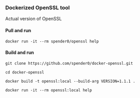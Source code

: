 ### Dockerized OpenSSL tool 

Actual version of OpenSSL

#### Pull and run
```
docker run -it --rm spender0/openssl help
```
#### Build and run

```
git clone https://github.com/spender0/docker-openssl.git

cd docker-openssl

docker build -t openssl:local --build-arg VERSION=1.1.1 .

docker run -it --rm openssl:local help
```
